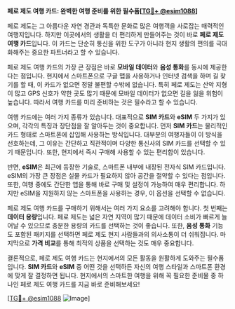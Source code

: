 **페로 제도 여행 카드: 완벽한 여행 준비를 위한 필수품[[TG💪+ @esim1088](https://t.me/s/esim1088)]**

페로 제도는 그 아름다운 자연 경관과 독특한 문화로 많은 여행객을 사로잡는 매력적인 여행지입니다. 하지만 이곳에서의 생활을 더 편리하게 만들어주는 것이 바로 **페로 제도 여행 카드**입니다. 이 카드는 단순히 통신을 위한 도구가 아니라 현지 생활의 편의를 극대화해주는 중요한 파트너라고 할 수 있습니다.

페로 제도 여행 카드의 가장 큰 장점은 바로 **모바일 데이터**와 **음성 통화**를 동시에 제공한다는 점입니다. 현지에서 스마트폰으로 구글 맵을 사용하거나 인터넷 검색을 하며 길 찾기를 할 때, 이 카드가 없으면 정말 불편할 수밖에 없습니다. 특히 페로 제도는 산악 지형이 많고 GPS 신호가 약한 곳도 많기 때문에 모바일 데이터가 없으면 길을 잃을 위험이 높습니다. 따라서 여행 카드를 미리 준비하는 것은 필수라고 할 수 있습니다.

여행 카드에는 여러 가지 종류가 있습니다. 대표적으로 **SIM 카드**와 **eSIM** 두 가지가 있으며, 각각의 특징과 장단점을 잘 알아두는 것이 중요합니다. 먼저 **SIM 카드**는 물리적인 카드 형태로 스마트폰에 삽입해 사용하는 방식입니다. 대부분의 여행자들이 이 방식을 선호하는데, 그 이유는 간단하고 직관적이며 다양한 통신사의 SIM 카드를 선택할 수 있기 때문입니다. 또한, 현지에서 즉시 구매해 사용할 수 있는 편리함이 있습니다.

반면, **eSIM**은 최근에 등장한 기술로, 스마트폰 내부에 내장된 전자식 SIM 카드입니다. eSIM의 가장 큰 장점은 실물 카드가 필요하지 않아 공간을 절약할 수 있다는 점입니다. 또한, 여행 중에도 간단한 앱을 통해 바로 구매 및 설정이 가능하여 매우 편리합니다. 하지만 eSIM을 지원하지 않는 스마트폰을 사용하는 경우, 이 옵션을 선택할 수 없습니다.

페로 제도 여행 카드를 구매하기 위해서는 여러 가지 요소를 고려해야 합니다. 첫 번째는 **데이터 용량**입니다. 페로 제도는 넓은 자연 지역이 많기 때문에 데이터 소비가 빠르게 늘어날 수 있으므로 충분한 용량의 카드를 선택하는 것이 좋습니다. 또한, **음성 통화** 기능도 포함된 패키지를 선택하면 페로 제도 현지 사람들과의 의사소통이 더 쉬워집니다. 마지막으로 **가격 비교**를 통해 최적의 상품을 선택하는 것도 매우 중요합니다.

결론적으로, 페로 제도 여행 카드는 현지에서의 모든 활동을 원활하게 도와주는 필수품입니다. **SIM 카드**와 **eSIM** 중 어떤 것을 선택하든 자신의 여행 스타일과 스마트폰 환경에 맞게 잘 결정하면 됩니다. 현지에서의 스마트한 여행을 위해 꼭 필요한 준비물 중 하나인 페로 제도 여행 카드를 지금 바로 준비해보세요!

[[TG💪+ @esim1088](https://t.me/s/esim1088) ![Image](https://i.postimg.cc/Y0z9fWf4/image.png)]